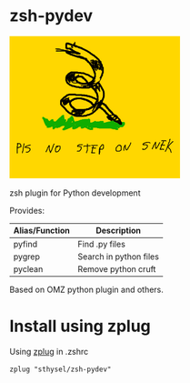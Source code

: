 # zsh-pydev

![](pics/snek.png)

zsh plugin for Python development

Provides:

| Alias/Function | Description |
| -------------- | ----------- |
| pyfind         | Find .py files |
| pygrep         | Search in python files |
| pyclean        | Remove python cruft |

Based on OMZ python plugin and others.

# Install using zplug

Using [zplug](https://github.com/zplug/zplug) in .zshrc 

```
zplug "sthysel/zsh-pydev"
```

